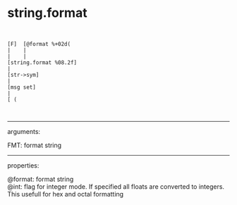# string.format

```


[F]  [@format %+02d(
|    |
|    |
[string.format %08.2f]
|
[str->sym]
|
[msg set]
|
[ (

            
```
---
arguments:

FMT: format string<br>

---
properties:

@format: format string<br>
@int: flag for integer mode. If specified all floats are
            converted to integers. This usefull for hex and octal formatting<br>

